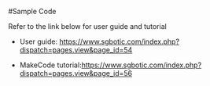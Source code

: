 #Sample Code

Refer to the link below for user guide and tutorial

* User guide: https://www.sgbotic.com/index.php?dispatch=pages.view&page_id=54

* MakeCode tutorial:https://www.sgbotic.com/index.php?dispatch=pages.view&page_id=56